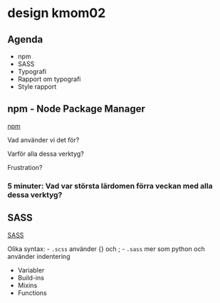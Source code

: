 # design kmom02

## Agenda

* npm
* SASS
* Typografi
* Rapport om typografi
* Style rapport



## npm - Node Package Manager

[npm](https://www.npmjs.com)

Vad använder vi det för?

Varför alla dessa verktyg?

Frustration?

### 5 minuter: Vad var största lärdomen förra veckan med alla dessa verktyg?



## SASS

[SASS](https://sass-lang.com)

Olika syntax:
    - `.scss` använder {} och ;
    - `.sass` mer som python och använder indentering

* Variabler
* Build-ins
* Mixins
* Functions
